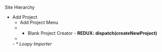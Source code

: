 

Site Hierarchy 

- Add Project
  - Add Project Menu
  -  * Blank Project Creator - **REDUX: dispatch(createNewProject)**
    -  
  *-  * Loopy Importer*